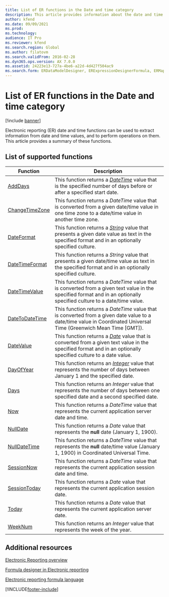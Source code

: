 ```yaml
---
title: List of ER functions in the Date and time category
description: This article provides information about the date and time functions that are supported in Electronic reporting (ER).
author: kfend
ms.date: 09/09/2021
ms.prod: 
ms.technology: 
audience: IT Pro
ms.reviewer: kfend
ms.search.region: Global
ms.author: filatovm
ms.search.validFrom: 2016-02-28
ms.dyn365.ops.version: AX 7.0.0
ms.assetid: 24223e13-727a-4be6-a22d-4d427f504ac9
ms.search.form: ERDataModelDesigner, ERExpressionDesignerFormula, ERMappedFormatDesigner, ERModelMappingDesigner
---
```


# List of ER functions in the Date and time category

[!include [banner](../includes/banner.md)]

Electronic reporting (ER) date and time functions can be used to extract information from date and time values, and to perform operations on them. This article provides a summary of these functions.

## List of supported functions

| Function | Description |
|----------|-------------|
| [AddDays](er-functions-datetime-adddays.md) | This function returns a *[DateTime](er-formula-supported-data-types-primitive.md#datetime)* value that is the specified number of days before or after a specified start date. |
| [ChangeTimeZone](er-functions-datetime-changetimezone.md) | This function returns a *DateTime* value that is converted from a given date/time value in one time zone to a date/time value in another time zone. |
| [DateFormat](er-functions-datetime-dateformat.md) | This function returns a *[String](er-formula-supported-data-types-primitive.md#string)* value that presents a given date value as text in the specified format and in an optionally specified culture. |
| [DateTimeFormat](er-functions-datetime-datetimeformat.md) | This function returns a *String* value that presents a given date/time value as text in the specified format and in an optionally specified culture. |
| [DateTimeValue](er-functions-datetime-datetimevalue.md) | This function returns a *DateTime* value that is converted from a given text value in the specified format and in an optionally specified culture to a date/time value. |
| [DateToDateTime](er-functions-datetime-datetodatetime.md) | This function returns a *DateTime* value that is converted from a given date value to a date/time value in Coordinated Universal Time (Greenwich Mean Time \[GMT\]). |
| [DateValue](er-functions-datetime-datevalue.md) | This function returns a *[Date](er-formula-supported-data-types-primitive.md#date)* value that is converted from a given text value in the specified format and in an optionally specified culture to a date value. |
| [DayOfYear](er-functions-datetime-dayofyear.md) | This function returns an *[Integer](er-formula-supported-data-types-primitive.md#integer)* value that represents the number of days between January 1 and the specified date. |
| [Days](er-functions-datetime-days.md) | This function returns an *Integer* value that represents the number of days between one specified date and a second specified date. |
| [Now](er-functions-datetime-now.md) | This function returns a *DateTime* value that represents the current application server date and time. |
| [NullDate](er-functions-datetime-nulldate.md) | This function returns a *Date* value that represents the **null** date (January 1, 1900). |
| [NullDateTime](er-functions-datetime-nulldatetime.md) | This function returns a *DateTime* value that represents the **null** date/time value (January 1, 1900) in Coordinated Universal Time. |
| [SessionNow](er-functions-datetime-sessionnow.md) | This function returns a *DateTime* value that represents the current application session date and time. |
| [SessionToday](er-functions-datetime-sessiontoday.md) | This function returns a *Date* value that represents the current application session date. |
| [Today](er-functions-datetime-today.md) | This function returns a *Date* value that represents the current application server date. |
| [WeekNum](er-functions-datetime-weeknum.md) | This function returns an *Integer* value that represents the week of the year. |

## Additional resources

[Electronic Reporting overview](general-electronic-reporting.md)

[Formula designer in Electronic reporting](general-electronic-reporting-formula-designer.md)

[Electronic reporting formula language](er-formula-language.md)


[!INCLUDE[footer-include](../../../includes/footer-banner.md)]
